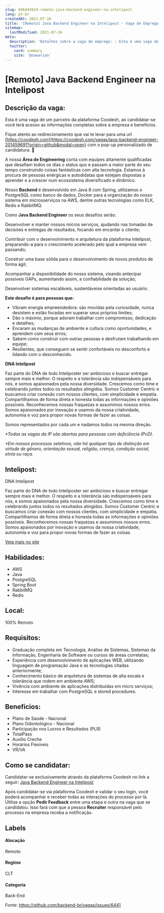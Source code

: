```yaml
---
slug: 946443624-remoto-java-backend-engineer-na-intelipost
lang: pt-br
createdAt: 2021-07-16
title: '[Remoto] Java Backend Engineer na Intelipost - Vaga de Emprego'
sitemap:
  lastModified: 2021-07-16
meta:
  description: 'Detalhes sobre a vaga de emprego: : Esta é uma vaga de um parceiro da plataforma Coodesh, ao candidatar-se você terá acesso as informações completas sobre a empresa e benefícios.  Fique atento ao redirecionamento que vai te levar para uma url [https://coodesh.com](https://coodesh.com/vagas/java-backend-engineer-201459691?origin=github&modal=open) com o pop-up personalizado de candidatura. 👋 <p>A nossa <strong>Área de Engineering</strong> conta com equipes altamente qualificadas que desafiam todos os dias o status quo e passam a maior parte do seu tempo construindo coisas fantásticas com alta tecnologia. Estamos à procura de pessoas enérgicas e autodidatas que estejam dispostas a aprender e a crescer num ecossistema diversificado e dinâmico.</p> <p>Nosso<strong> Backend</strong> é desenvolvido em Java 8 com Spring, utilizamos o PostgreSQL como banco de dados, Docker para a organização do nosso sistema em microsserviços na AWS, dentre outras tecnologias como ELK, Redis e RabbitMQ.&nbsp;</p> <p>Como <strong>Java Backend Engineer</strong> os seus desafios serão:</p> <p>Desenvolver e manter nossos micros serviços, ajudando nas tomadas de decisões e entregas de resultados, focando em encantar o cliente;</p> <p>Contribuir com o desenvolvimento e arquitetura da plataforma Intelipost, preparando-a para o crescimento acelerado pelo qual a empresa vem passando;</p> <p>Construir uma base sólida para o desenvolvimento de novos produtos de forma ágil;</p> <p>Acompanhar a disponibilidade do nosso sistema, visando antecipar possíveis GAPs, aumentando assim, a confiabilidade da solução;</p> <p>Desenvolver sistemas escaláveis, sustentáveis​​e orientadas ao usuário.</p> <p><strong>Este desafio é para pessoas que:</strong></p> <ul> <li>Vibram energia empreendedora: são movidas pela curiosidade, nunca desistem e estão focadas em superar seus próprios limites;</li> <li>Dão o máximo, porque adoram trabalhar com compromisso, dedicação e detalhes;</li> <li>Encaram as mudanças de ambiente e cultura como oportunidades, e aprendem com seus erros;</li> <li>Sabem como construir com outras pessoas e desfrutam trabalhando em equipe;</li> <li>Resilientes, que conseguem se sentir confortáveis no desconforto e lidando com o desconhecido.</li> </ul> <p></p> <p><strong>DNA Intelipost </strong></p> <p>Faz parte do DNA de todo Inteliposter ser ambicioso e buscar entregar sempre mais e melhor. O respeito e a tolerância são indispensáveis para nós, e somos apaixonados pela nossa diversidade. Crescemos como time e celebrando juntos todos os resultados atingidos. Somos Customer Centric e buscamos criar conexão com nossos clientes, com simplicidade e empatia. Compartilhamos de forma direta e honesta todas as informações e opiniões possíveis. Reconhecemos nossas fraquezas e assumimos nossos erros. Somos apaixonados por inovação e usamos da nossa criatividade, autonomia e voz para propor novas formas de fazer as coisas.</p> <p>Somos representados por cada um e nadamos todos na mesma direção.​</p> <p></p> <p><em>*Todas as vagas da IP são abertas para pessoas com deficiência (PcD). </em></p> <p><em>*Em nossos processos seletivos, não há qualquer tipo de distinção em virtude de gênero, orientação sexual, religião, crença, condição social, etnia ou raça.</em></p>'
  twitter:
    card: summary
    site: '@nawarian'
---
```


# [Remoto] Java Backend Engineer na Intelipost

## Descrição da vaga: 
Esta é uma vaga de um parceiro da plataforma Coodesh, ao candidatar-se você terá acesso as informações completas sobre a empresa e benefícios.


Fique atento ao redirecionamento que vai te levar para uma url [https://coodesh.com](https://coodesh.com/vagas/java-backend-engineer-201459691?origin=github&modal=open) com o pop-up personalizado de candidatura. 👋
<p>A nossa <strong>Área de Engineering</strong> conta com equipes altamente qualificadas que desafiam todos os dias o status quo e passam a maior parte do seu tempo construindo coisas fantásticas com alta tecnologia. Estamos à procura de pessoas enérgicas e autodidatas que estejam dispostas a aprender e a crescer num ecossistema diversificado e dinâmico.</p>
<p>Nosso<strong> Backend</strong> é desenvolvido em Java 8 com Spring, utilizamos o PostgreSQL como banco de dados, Docker para a organização do nosso sistema em microsserviços na AWS, dentre outras tecnologias como ELK, Redis e RabbitMQ.&nbsp;</p>
<p>Como <strong>Java Backend Engineer</strong> os seus desafios serão:</p>
<p>Desenvolver e manter nossos micros serviços, ajudando nas tomadas de decisões e entregas de resultados, focando em encantar o cliente;</p>
<p>Contribuir com o desenvolvimento e arquitetura da plataforma Intelipost, preparando-a para o crescimento acelerado pelo qual a empresa vem passando;</p>
<p>Construir uma base sólida para o desenvolvimento de novos produtos de forma ágil;</p>
<p>Acompanhar a disponibilidade do nosso sistema, visando antecipar possíveis GAPs, aumentando assim, a confiabilidade da solução;</p>
<p>Desenvolver sistemas escaláveis, sustentáveis​​e orientadas ao usuário.</p>
<p><strong>Este desafio é para pessoas que:</strong></p>
<ul>
<li>Vibram energia empreendedora: são movidas pela curiosidade, nunca desistem e estão focadas em superar seus próprios limites;</li>
<li>Dão o máximo, porque adoram trabalhar com compromisso, dedicação e detalhes;</li>
<li>Encaram as mudanças de ambiente e cultura como oportunidades, e aprendem com seus erros;</li>
<li>Sabem como construir com outras pessoas e desfrutam trabalhando em equipe;</li>
<li>Resilientes, que conseguem se sentir confortáveis no desconforto e lidando com o desconhecido.</li>
</ul>
<p></p>
<p><strong>DNA Intelipost  </strong></p>
<p>Faz parte do DNA de todo Inteliposter ser ambicioso e buscar entregar sempre mais e melhor. O respeito e a tolerância são indispensáveis para nós, e somos apaixonados pela nossa diversidade. Crescemos como time e celebrando juntos todos os resultados atingidos. Somos Customer Centric e buscamos criar conexão com nossos clientes, com simplicidade e empatia. Compartilhamos de forma direta e honesta todas as informações e opiniões possíveis. Reconhecemos nossas fraquezas e assumimos nossos erros. Somos apaixonados por inovação e usamos da nossa criatividade, autonomia e voz para propor novas formas de fazer as coisas.</p>
<p>Somos representados por cada um e nadamos todos na mesma direção.​</p>
<p></p>
<p><em>*Todas as vagas da IP são abertas para pessoas com deficiência (PcD). </em></p>
<p><em>*Em nossos processos seletivos, não há qualquer tipo de distinção em virtude de gênero, orientação sexual, religião, crença, condição social, etnia ou raça.</em></p>

## Intelipost: 
 <p>DNA Intelipost&nbsp;&nbsp;</p>
<p>Faz parte do DNA de todo Inteliposter ser ambicioso e buscar entregar sempre mais e melhor. O respeito e a tolerância são indispensáveis para nós, e somos apaixonados pela nossa diversidade. Crescemos como time e celebrando juntos todos os resultados atingidos. Somos Customer Centric e buscamos criar conexão com nossos clientes, com simplicidade e empatia. Compartilhamos de forma direta e honesta todas as informações e opiniões possíveis. Reconhecemos nossas fraquezas e assumimos nossos erros. Somos apaixonados por inovação e usamos da nossa criatividade, autonomia e voz para propor novas formas de fazer as coisas.&nbsp;</p><a href='https://coodesh.com/empresas/intelipost'>Veja mais no site</a>

 ## Habilidades: 
 - AWS 
- Java 
- PostgreSQL 
- Spring Boot 
- RabbitMQ 
- Redis
## Local: 
 100% Remoto
## Requisitos: 
 - Graduação completa em Tecnologia, Análise de Sistemas, Sistemas da Informação, Engenharia de Software ou cursos de áreas correlatas; 
- Experiência com desenvolvimento de aplicações WEB, utilizando linguagem de programação Java e as tecnologias citadas anteriormente; 
- Conhecimento básico de arquitetura de sistemas de alta escala e tolerância que rodem em ambiente AWS; 
- Vivência com ambiente de aplicações distribuídas em micro serviços; 
- Interesse em trabalhar com PostgreSQL e stored procedures.

## Benefícios: 
 - Plano de Saúde - Nacional 
- Plano Odontológico - Nacional 
- Participação nos Lucros e Resultados (PLR) 
- TotalPass 
- Auxílio Creche 
- Horários Flexíveis 
- VR/VA
## Como se candidatar:
Candidatar-se exclusivamente através da plataforma Coodesh no link a seguir: [Java Backend Engineer na Intelipost](https://coodesh.com/vagas/java-backend-engineer-201459691?origin=github&modal=open)


Após candidatar-se via plataforma Coodesh e validar o seu login, você poderá acompanhar e receber todas as interações do processo por lá. Utilize a opção <b>Pedir Feedback</b> entre uma etapa e outra na vaga que se candidatou. Isso fará com que a pessoa <b>Recruiter</b> responsável pelo processo na empresa receba a notificação.
## Labels
#### Alocação
Remoto
#### Regime
CLT
#### Categoria
Back-End

Fonte: https://github.com/backend-br/vagas/issues/6441